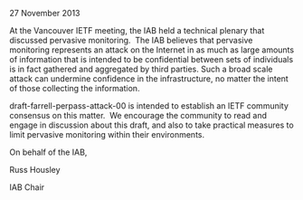 
27 November 2013


At the Vancouver IETF meeting, the IAB held a technical plenary that discussed pervasive monitoring.  The IAB believes that pervasive monitoring represents an attack on the Internet in as much as large amounts of information that is intended to be confidential between sets of individuals is in fact gathered and aggregated by third parties. Such a broad scale attack can undermine confidence in the infrastructure, no matter the intent of those collecting the information.


draft-farrell-perpass-attack-00 is intended to establish an IETF community consensus on this matter.  We encourage the community to read and engage in discussion about this draft, and also to take practical measures to limit pervasive monitoring within their environments.


On behalf of the IAB,  

Russ Housley  

IAB Chair


